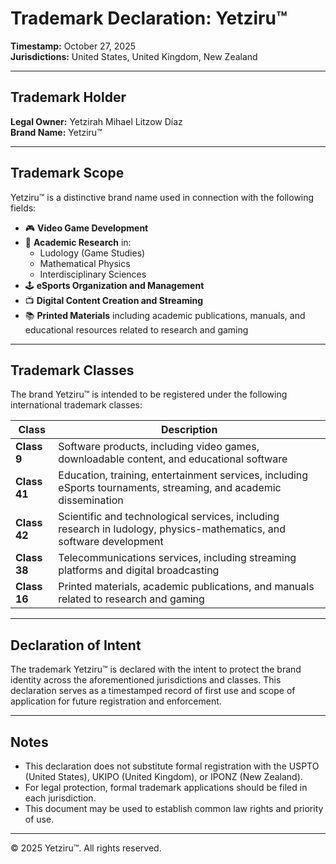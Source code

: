 # Trademark Declaration: Yetziru™

**Timestamp:** October 27, 2025  
**Jurisdictions:** United States, United Kingdom, New Zealand

---

## Trademark Holder

**Legal Owner:** Yetzirah Mihael Litzow Díaz  
**Brand Name:** Yetziru™

---

## Trademark Scope

Yetziru™ is a distinctive brand name used in connection with the following fields:

- 🎮 **Video Game Development**
- 🧠 **Academic Research** in:
  - Ludology (Game Studies)
  - Mathematical Physics
  - Interdisciplinary Sciences
- 🕹️ **eSports Organization and Management**
- 📺 **Digital Content Creation and Streaming**
- 📚 **Printed Materials** including academic publications, manuals, and educational resources related to research and gaming

---

## Trademark Classes

The brand Yetziru™ is intended to be registered under the following international trademark classes:

| Class | Description |
|-------|-------------|
| **Class 9** | Software products, including video games, downloadable content, and educational software |
| **Class 41** | Education, training, entertainment services, including eSports tournaments, streaming, and academic dissemination |
| **Class 42** | Scientific and technological services, including research in ludology, physics-mathematics, and software development |
| **Class 38** | Telecommunications services, including streaming platforms and digital broadcasting |
| **Class 16** | Printed materials, academic publications, and manuals related to research and gaming |

---

## Declaration of Intent

The trademark Yetziru™ is declared with the intent to protect the brand identity across the aforementioned jurisdictions and classes. This declaration serves as a timestamped record of first use and scope of application for future registration and enforcement.

---

## Notes

- This declaration does not substitute formal registration with the USPTO (United States), UKIPO (United Kingdom), or IPONZ (New Zealand).
- For legal protection, formal trademark applications should be filed in each jurisdiction.
- This document may be used to establish common law rights and priority of use.

---

© 2025 Yetziru™. All rights reserved.
